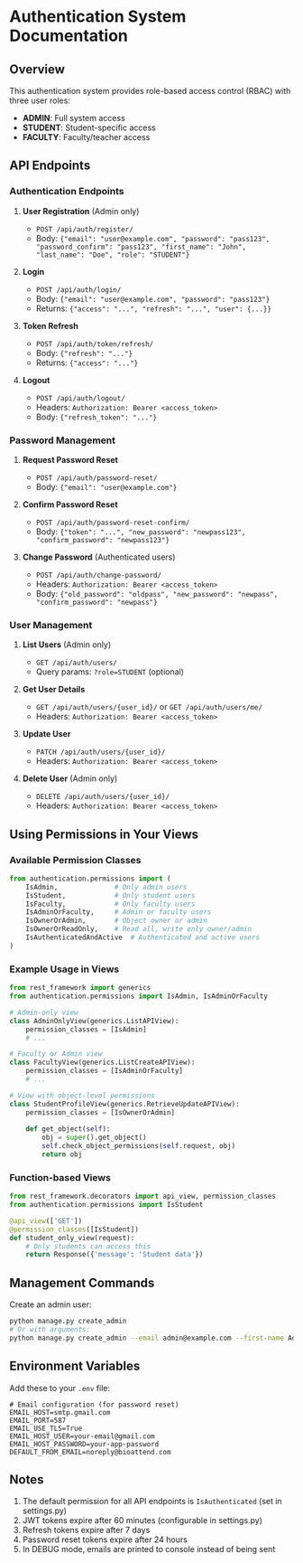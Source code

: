 # Authentication System Documentation

## Overview

This authentication system provides role-based access control (RBAC) with three user roles:
- **ADMIN**: Full system access
- **STUDENT**: Student-specific access
- **FACULTY**: Faculty/teacher access

## API Endpoints

### Authentication Endpoints

1. **User Registration** (Admin only)
   - `POST /api/auth/register/`
   - Body: `{"email": "user@example.com", "password": "pass123", "password_confirm": "pass123", "first_name": "John", "last_name": "Doe", "role": "STUDENT"}`

2. **Login**
   - `POST /api/auth/login/`
   - Body: `{"email": "user@example.com", "password": "pass123"}`
   - Returns: `{"access": "...", "refresh": "...", "user": {...}}`

3. **Token Refresh**
   - `POST /api/auth/token/refresh/`
   - Body: `{"refresh": "..."}`
   - Returns: `{"access": "..."}`

4. **Logout**
   - `POST /api/auth/logout/`
   - Headers: `Authorization: Bearer <access_token>`
   - Body: `{"refresh_token": "..."}`

### Password Management

1. **Request Password Reset**
   - `POST /api/auth/password-reset/`
   - Body: `{"email": "user@example.com"}`

2. **Confirm Password Reset**
   - `POST /api/auth/password-reset-confirm/`
   - Body: `{"token": "...", "new_password": "newpass123", "confirm_password": "newpass123"}`

3. **Change Password** (Authenticated users)
   - `POST /api/auth/change-password/`
   - Headers: `Authorization: Bearer <access_token>`
   - Body: `{"old_password": "oldpass", "new_password": "newpass", "confirm_password": "newpass"}`

### User Management

1. **List Users** (Admin only)
   - `GET /api/auth/users/`
   - Query params: `?role=STUDENT` (optional)

2. **Get User Details**
   - `GET /api/auth/users/{user_id}/` or `GET /api/auth/users/me/`
   - Headers: `Authorization: Bearer <access_token>`

3. **Update User**
   - `PATCH /api/auth/users/{user_id}/`
   - Headers: `Authorization: Bearer <access_token>`

4. **Delete User** (Admin only)
   - `DELETE /api/auth/users/{user_id}/`
   - Headers: `Authorization: Bearer <access_token>`

## Using Permissions in Your Views

### Available Permission Classes

```python
from authentication.permissions import (
    IsAdmin,              # Only admin users
    IsStudent,            # Only student users
    IsFaculty,            # Only faculty users
    IsAdminOrFaculty,     # Admin or faculty users
    IsOwnerOrAdmin,       # Object owner or admin
    IsOwnerOrReadOnly,    # Read all, write only owner/admin
    IsAuthenticatedAndActive  # Authenticated and active users
)
```

### Example Usage in Views

```python
from rest_framework import generics
from authentication.permissions import IsAdmin, IsAdminOrFaculty

# Admin-only view
class AdminOnlyView(generics.ListAPIView):
    permission_classes = [IsAdmin]
    # ...

# Faculty or Admin view
class FacultyView(generics.ListCreateAPIView):
    permission_classes = [IsAdminOrFaculty]
    # ...

# View with object-level permissions
class StudentProfileView(generics.RetrieveUpdateAPIView):
    permission_classes = [IsOwnerOrAdmin]
    
    def get_object(self):
        obj = super().get_object()
        self.check_object_permissions(self.request, obj)
        return obj
```

### Function-based Views

```python
from rest_framework.decorators import api_view, permission_classes
from authentication.permissions import IsStudent

@api_view(['GET'])
@permission_classes([IsStudent])
def student_only_view(request):
    # Only students can access this
    return Response({'message': 'Student data'})
```

## Management Commands

Create an admin user:
```bash
python manage.py create_admin
# Or with arguments:
python manage.py create_admin --email admin@example.com --first-name Admin --last-name User
```

## Environment Variables

Add these to your `.env` file:

```env
# Email configuration (for password reset)
EMAIL_HOST=smtp.gmail.com
EMAIL_PORT=587
EMAIL_USE_TLS=True
EMAIL_HOST_USER=your-email@gmail.com
EMAIL_HOST_PASSWORD=your-app-password
DEFAULT_FROM_EMAIL=noreply@bioattend.com
```

## Notes

1. The default permission for all API endpoints is `IsAuthenticated` (set in settings.py)
2. JWT tokens expire after 60 minutes (configurable in settings.py)
3. Refresh tokens expire after 7 days
4. Password reset tokens expire after 24 hours
5. In DEBUG mode, emails are printed to console instead of being sent
